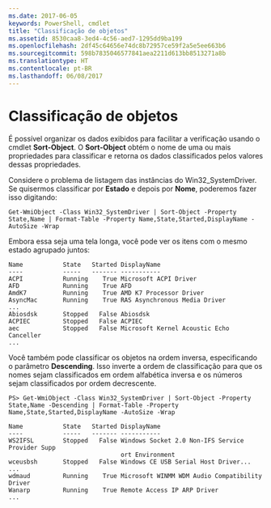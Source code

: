 ```yaml
---
ms.date: 2017-06-05
keywords: PowerShell, cmdlet
title: "Classificação de objetos"
ms.assetid: 8530caa8-3ed4-4c56-aed7-1295dd9ba199
ms.openlocfilehash: 2df45c64656e74dc8b72957ce59f2a5e5ee663b6
ms.sourcegitcommit: 598b7835046577841aea2211d613bb8513271a8b
ms.translationtype: HT
ms.contentlocale: pt-BR
ms.lasthandoff: 06/08/2017
---
```

# <a name="sorting-objects"></a>Classificação de objetos
É possível organizar os dados exibidos para facilitar a verificação usando o cmdlet **Sort-Object**. O **Sort-Object** obtém o nome de uma ou mais propriedades para classificar e retorna os dados classificados pelos valores dessas propriedades.

Considere o problema de listagem das instâncias do Win32_SystemDriver. Se quisermos classificar por **Estado** e depois por **Nome**, poderemos fazer isso digitando:

```
Get-WmiObject -Class Win32_SystemDriver | Sort-Object -Property State,Name | Format-Table -Property Name,State,Started,DisplayName -AutoSize -Wrap
```

Embora essa seja uma tela longa, você pode ver os itens com o mesmo estado agrupado juntos:

```
Name           State   Started DisplayName
----           -----   ------- -----------
ACPI           Running    True Microsoft ACPI Driver
AFD            Running    True AFD
AmdK7          Running    True AMD K7 Processor Driver
AsyncMac       Running    True RAS Asynchronous Media Driver
...
Abiosdsk       Stopped   False Abiosdsk
ACPIEC         Stopped   False ACPIEC
aec            Stopped   False Microsoft Kernel Acoustic Echo Canceller
...
```

Você também pode classificar os objetos na ordem inversa, especificando o parâmetro **Descending**. Isso inverte a ordem de classificação para que os nomes sejam classificados em ordem alfabética inversa e os números sejam classificados por ordem decrescente.

```
PS> Get-WmiObject -Class Win32_SystemDriver | Sort-Object -Property State,Name -Descending | Format-Table -Property Name,State,Started,DisplayName -AutoSize -Wrap

Name           State   Started DisplayName
----           -----   ------- -----------
WS2IFSL        Stopped   False Windows Socket 2.0 Non-IFS Service Provider Supp
                               ort Environment
wceusbsh       Stopped   False Windows CE USB Serial Host Driver...
...
wdmaud         Running    True Microsoft WINMM WDM Audio Compatibility Driver
Wanarp         Running    True Remote Access IP ARP Driver
...
```

